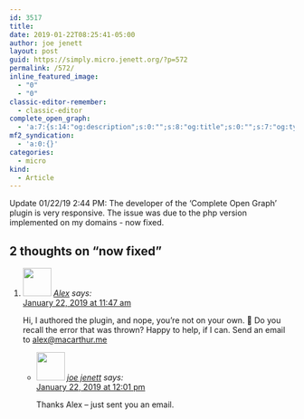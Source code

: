 ```yaml
---
id: 3517
title: 
date: 2019-01-22T08:25:41-05:00
author: joe jenett
layout: post
guid: https://simply.micro.jenett.org/?p=572
permalink: /572/
inline_featured_image:
  - "0"
  - "0"
classic-editor-remember:
  - classic-editor
complete_open_graph:
  - 'a:7:{s:14:"og:description";s:0:"";s:8:"og:title";s:0:"";s:7:"og:type";s:0:"";s:12:"twitter:card";s:7:"summary";s:15:"twitter:creator";s:0:"";s:19:"twitter:description";s:0:"";s:8:"og:image";s:0:"";}'
mf2_syndication:
  - 'a:0:{}'
categories:
  - micro
kind:
  - Article
---
```

Update 01/22/19 2:44 PM: The developer of the &#8216;Complete Open Graph’ plugin is very responsive. The issue was due to the php version implemented on my domains - now fixed.

<h2 id="comments-title">2 thoughts on “<span>now fixed</span>”		</h2>


<ol class="commentlist">
<li class="comment even thread-even depth-1 h-cite h-entry p-comment" id="li-comment-376">
<article id="comment-376" class="comment _mPS2id-t mPS2id-target" itemprop="comment" itemscope="" itemtype="http://schema.org/Comment">
<footer>
<address class="comment-author p-author author vcard hcard h-card" itemprop="creator" itemscope="" itemtype="http://schema.org/Person">
<img alt="" src="https://secure.gravatar.com/avatar/e39d6cb16789125a8ef3113bdeaabf49?s=96&amp;d=https://simply.micro.jenett.org/wp-content/plugins/semantic-linkbacks/img/mm.jpg&amp;r=g" srcset="https://secure.gravatar.com/avatar/e39d6cb16789125a8ef3113bdeaabf49?s=96&amp;d=https://simply.micro.jenett.org/wp-content/plugins/semantic-linkbacks/img/mm.jpg&amp;r=g 2x" class="avatar avatar-50 photo avatar-default local-avatar u-photo" itemprop="image" loading="lazy" width="50" height="50">				<cite class="fn p-name" itemprop="name"><a href="https://macarthur.me/" rel="external nofollow ugc" class="u-url url">Alex</a></cite> <span class="says">says:</span>					</address>
<!-- .comment-author .vcard -->

<div class="comment-meta commentmetadata">
<a href="/572/#comment-376" class="__mPS2id _mPS2id-h mPS2id-highlight"><time class="updated published dt-updated dt-published" datetime="2019-01-22T11:47:58-05:00" itemprop="datePublished dateModified dateCreated">
January 22, 2019 at 11:47 am						</time></a>
</div>
<!-- .comment-meta .commentmetadata -->
</footer>

<div class="comment-content e-content p-summary p-name" itemprop="text name description">
<p>Hi, I authored the plugin, and nope, you’re not on your own. 🙂 Do you recall the error that was thrown? Happy to help, if I can. Send an email to <a href="mailto:alex@macarthur.me">alex@macarthur.me</a></p>
</div>

<div class="reply">
</div>
<!-- .reply -->
</article><!-- #comment-## -->
<ul class="children">
<li class="comment byuser comment-author-admin bypostauthor odd alt depth-2 h-cite h-entry p-comment" id="li-comment-377">
<article id="comment-377" class="comment _mPS2id-t mPS2id-target" itemprop="comment" itemscope="" itemtype="http://schema.org/Comment">
<footer>
<address class="comment-author p-author author vcard hcard h-card" itemprop="creator" itemscope="" itemtype="http://schema.org/Person">
<img alt="" src="https://secure.gravatar.com/avatar/0bf0445b4e4b39f830b186b7e23195a1?s=50&amp;d=mm&amp;r=pg" srcset="https://secure.gravatar.com/avatar/0bf0445b4e4b39f830b186b7e23195a1?s=100&amp;d=mm&amp;r=pg 2x" class="avatar avatar-50 photo u-photo" itemprop="image" loading="lazy" width="50" height="50">				<cite class="fn p-name" itemprop="name"><a href="https://simply.micro.jenett.org/" rel="external nofollow ugc" class="u-url url">joe jenett</a></cite> <span class="says">says:</span>					</address>
<!-- .comment-author .vcard -->

<div class="comment-meta commentmetadata">
<a href="/572/#comment-377" class="__mPS2id _mPS2id-h mPS2id-highlight"><time class="updated published dt-updated dt-published" datetime="2019-01-22T12:01:52-05:00" itemprop="datePublished dateModified dateCreated">
January 22, 2019 at 12:01 pm						</time></a>
</div>
<!-- .comment-meta .commentmetadata -->
</footer>

<div class="comment-content e-content p-summary p-name" itemprop="text name description">
<p>Thanks Alex – just sent you an email.</p></div></article></li></ul></li></ol>